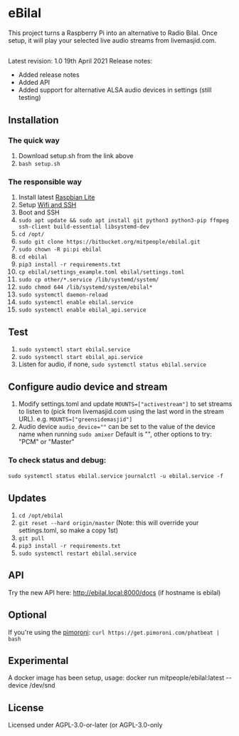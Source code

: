 # eBilal

This project turns a Raspberry Pi into an alternative to Radio Bilal. Once setup, it will play your selected live audio streams from livemasjid.com.

##
Latest revision: 1.0 19th April 2021
Release notes: 
* Added release notes
* Added API
* Added support for alternative ALSA audio devices in settings (still testing)

## Installation
### The quick way 
1. Download setup.sh from the link above
2. `bash setup.sh`

### The responsible way
1. Install latest [Raspbian Lite](https://downloads.raspberrypi.org/raspbian_lite_latest)
2. Setup [Wifi and SSH](https://www.raspberrypi.org/documentation/configuration/wireless/headless.md)
3. Boot and SSH
4. `sudo apt update && sudo apt install git python3 python3-pip ffmpeg ssh-client build-essential libsystemd-dev`
5. `cd /opt/`
6. `sudo git clone https://bitbucket.org/mitpeople/ebilal.git`
7. `sudo chown -R pi:pi ebilal`
8. `cd ebilal`
9. `pip3 install -r requirements.txt`
10. `cp ebilal/settings_example.toml ebilal/settings.toml`
11. `sudo cp other/*.service /lib/systemd/system/`
12. `sudo chmod 644 /lib/systemd/system/ebilal*`
13. `sudo systemctl daemon-reload`
14. `sudo systemctl enable ebilal.service`
15. `sudo systemctl enable ebilal_api.service`

## Test
1. `sudo systemctl start ebilal.service`
2. `sudo systemctl start ebilal_api.service`
3. Listen for audio, if none, `sudo systemctl status ebilal.service`

## Configure audio device and stream
1. Modify settings.toml and update `MOUNTS=["activestream"]` to set streams to listen to (pick from livemasjid.com using the last word in the stream URL). e.g. `MOUNTS=["greensidemasjid"]`
2. Audio device `audio_device=""` can be set to the value of the device name when running `sudo amixer` Default is "", other options to try: "PCM" or "Master"

### To check status and debug:
`sudo systemctl status ebilal.service`
`journalctl -u ebilal.service -f`

## Updates
1. `cd /opt/ebilal`
2. `git reset --hard origin/master`    (Note: this will override your settings.toml, so make a copy 1st)
3. `git pull`
4. `pip3 install -r requirements.txt`
5. `sudo systemctl restart ebilal.service`

## API
Try the new API here:
http://ebilal.local:8000/docs  (if hostname is ebilal)


## Optional

If you're using the [pimoroni](https://shop.pimoroni.com/products/pirate-radio-pi-zero-w-project-kit):
`curl https://get.pimoroni.com/phatbeat | bash`

## Experimental
A docker image has been setup, usage:
docker run mitpeople/ebilal:latest <mountname> --device /dev/snd 

## License
Licensed under AGPL-3.0-or-later (or AGPL-3.0-only 
